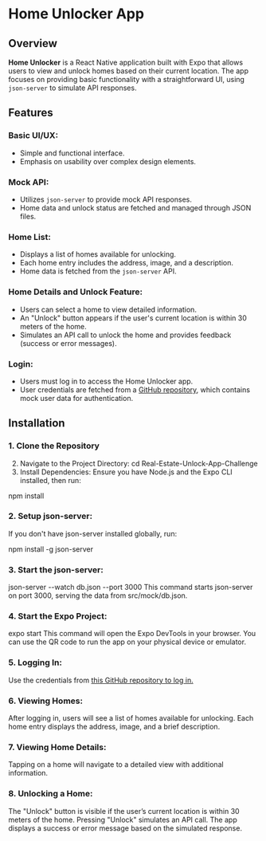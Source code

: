 # Home Unlocker App

## Overview
**Home Unlocker** is a React Native application built with Expo that allows users to view and unlock homes based on their current location. The app focuses on providing basic functionality with a straightforward UI, using `json-server` to simulate API responses.

## Features

### Basic UI/UX:
- Simple and functional interface.
- Emphasis on usability over complex design elements.

### Mock API:
- Utilizes `json-server` to provide mock API responses.
- Home data and unlock status are fetched and managed through JSON files.

### Home List:
- Displays a list of homes available for unlocking.
- Each home entry includes the address, image, and a description.
- Home data is fetched from the `json-server` API.

### Home Details and Unlock Feature:
- Users can select a home to view detailed information.
- An "Unlock" button appears if the user's current location is within 30 meters of the home.
- Simulates an API call to unlock the home and provides feedback (success or error messages).

### Login:
- Users must log in to access the Home Unlocker app.
- User credentials are fetched from a [GitHub repository](https://github.com/GittyAjay/Real-Estate-Unlock-App-Challenge.git), which contains mock user data for authentication.

## Installation

### 1. Clone the Repository

2. Navigate to the Project Directory:
cd Real-Estate-Unlock-App-Challenge
3. Install Dependencies:
Ensure you have Node.js and the Expo CLI installed, then run:

npm install
###  2. Setup json-server:
If you don't have json-server installed globally, run:

npm install -g json-server
### 3.  Start the json-server:
json-server --watch db.json --port 3000
This command starts json-server on port 3000, serving the data from src/mock/db.json.

### 4. Start the Expo Project:
expo start
This command will open the Expo DevTools in your browser. You can use the QR code to run the app on your physical device or emulator.

### 5. Logging In:
Use the credentials from [this GitHub repository to log in.](https://dummyjson.com/users)
### 6. Viewing Homes:
After logging in, users will see a list of homes available for unlocking.
Each home entry displays the address, image, and a brief description.
### 7. Viewing Home Details:
Tapping on a home will navigate to a detailed view with additional information.
### 8. Unlocking a Home:
The "Unlock" button is visible if the user’s current location is within 30 meters of the home.
Pressing "Unlock" simulates an API call.
The app displays a success or error message based on the simulated response.
